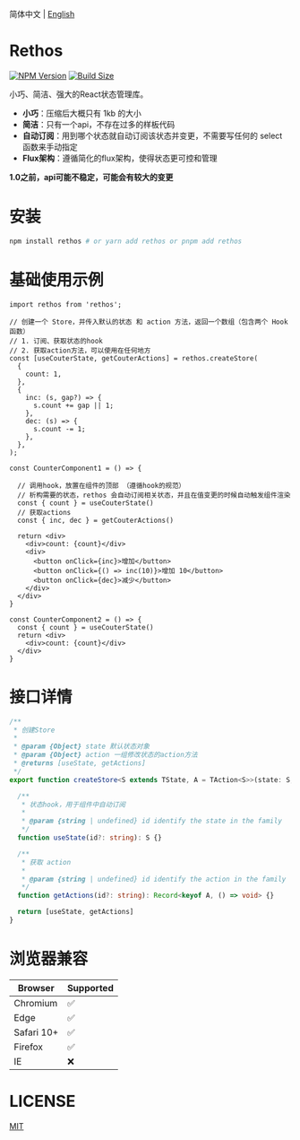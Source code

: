 简体中文 | [English](https://github.com/Basaltic/rethos/blob/main/README.en.md)

# Rethos 

[![NPM Version](https://img.shields.io/npm/v/rethos?style=flat&colorA=brightgreen&colorB=lightgrey)](https://www.npmjs.com/package/rethos)
[![Build Size](https://img.shields.io/bundlephobia/minzip/rethos?label=bundle%20size&style=flat&colorA=brightgreen&colorB=lightgrey)](https://bundlephobia.com/result?p=zustand)

小巧、简洁、强大的React状态管理库。

* **小巧**：压缩后大概只有 1kb 的大小
* **简洁**：只有一个api，不存在过多的样板代码
* **自动订阅**：用到哪个状态就自动订阅该状态并变更，不需要写任何的 select 函数来手动指定
* **Flux架构**：遵循简化的flux架构，使得状态更可控和管理

**1.0之前，api可能不稳定，可能会有较大的变更**
# 安装

```bash
npm install rethos # or yarn add rethos or pnpm add rethos
```

# 基础使用示例

```tsx
import rethos from 'rethos';

// 创建一个 Store，并传入默认的状态 和 action 方法，返回一个数组（包含两个 Hook 函数）
// 1. 订阅、获取状态的hook
// 2. 获取action方法，可以使用在任何地方
const [useCouterState, getCouterActions] = rethos.createStore(
  {
    count: 1,
  },
  {
    inc: (s, gap?) => {
      s.count += gap || 1;
    },
    dec: (s) => {
      s.count -= 1;
    },
  },
);

const CounterComponent1 = () => {

  // 调用hook，放置在组件的顶部 （遵循hook的规范）
  // 析构需要的状态，rethos 会自动订阅相关状态，并且在值变更的时候自动触发组件渲染
  const { count } = useCouterState()
  // 获取actions
  const { inc, dec } = getCouterActions()

  return <div>
    <div>count: {count}</div>
    <div>
      <button onClick={inc}>增加</button>
      <button onClick={() => inc(10)}>增加 10</button>
      <button onClick={dec}>减少</button>
    </div>
  </div>
}

const CounterComponent2 = () => {
  const { count } = useCouterState()
  return <div>
    <div>count: {count}</div>
  </div>
}

```

# 接口详情

```ts
/**
 * 创建Store
 *
 * @param {Object} state 默认状态对象
 * @param {Object} action 一组修改状态的action方法
 * @returns [useState, getActions]
 */
export function createStore<S extends TState, A = TAction<S>>(state: S, action?: A): [(id?: Id) => S,  (id?: Id) => Record<keyof A, () => void>] {

  /**
   * 状态hook，用于组件中自动订阅
   * 
   * @param {string | undefined} id identify the state in the family
   */
  function useState(id?: string): S {}

  /**
   * 获取 action 
   * 
   * @param {string | undefined} id identify the action in the family
   */
  function getActions(id?: string): Record<keyof A, () => void> {}

  return [useState, getActions]
}


```

# 浏览器兼容

| Browser | Supported |
|--|--|
| Chromium | ✅ |
| Edge | ✅ |
| Safari 10+ | ✅ |
| Firefox | ✅ |
| IE | ❌ |

# LICENSE

[MIT](https://github.com/Basaltic/rethos/blob/main/LICENSE)
